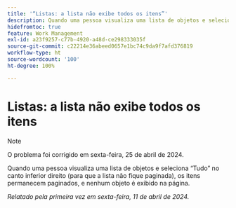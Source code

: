 ```yaml
---
title: '“Listas: a lista não exibe todos os itens”'
description: Quando uma pessoa visualiza uma lista de objetos e seleciona “Tudo” no canto inferior direito (para que a lista não fique paginada), os itens permanecem paginados, e nenhum objeto é exibido na página.
hidefromtoc: true
feature: Work Management
exl-id: a23f9257-c77b-4920-a48d-ce298333035f
source-git-commit: c22214e36abeed0657e1bc74c9da9f7afd376819
workflow-type: ht
source-wordcount: '100'
ht-degree: 100%

---
```


# Listas: a lista não exibe todos os itens

>[!NOTE]
>
>O problema foi corrigido em sexta-feira, 25 de abril de 2024.

Quando uma pessoa visualiza uma lista de objetos e seleciona “Tudo” no canto inferior direito (para que a lista não fique paginada), os itens permanecem paginados, e nenhum objeto é exibido na página.

_Relatado pela primeira vez em sexta-feira, 11 de abril de 2024._
